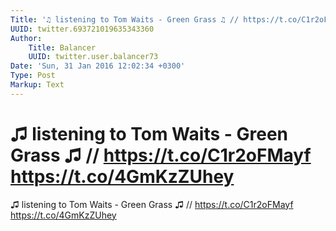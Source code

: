 ```yaml
---
Title: '♫ listening to Tom Waits - Green Grass ♫ // https://t.co/C1r2oFMayf https://t.co/4GmKzZUhey'
UUID: twitter.693721019635343360
Author:
    Title: Balancer
    UUID: twitter.user.balancer73
Date: 'Sun, 31 Jan 2016 12:02:34 +0300'
Type: Post
Markup: Text
---
```


# ♫ listening to Tom Waits - Green Grass ♫ // https://t.co/C1r2oFMayf https://t.co/4GmKzZUhey

♫ listening to Tom Waits - Green Grass ♫ //
https://t.co/C1r2oFMayf https://t.co/4GmKzZUhey